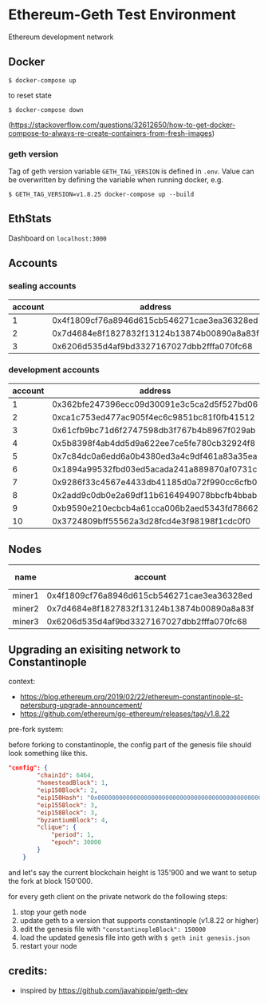 # Ethereum-Geth Test Environment

Ethereum development network

## Docker

    $ docker-compose up

to reset state

    $ docker-compose down

(https://stackoverflow.com/questions/32612650/how-to-get-docker-compose-to-always-re-create-containers-from-fresh-images)

### geth version

Tag of geth version variable `GETH_TAG_VERSION` is defined in `.env`. Value can be overwritten by defining the variable when running docker, e.g.

    $ GETH_TAG_VERSION=v1.8.25 docker-compose up --build



## EthStats

Dashboard on `localhost:3000`

## Accounts

### sealing accounts

| account | address | private key |
| -|-|-|
| 1 | 0x4f1809cf76a8946d615cb546271cae3ea36328ed | 0xbe4b83a3bff4fd9ec8b060e68fab18a2c0f78ac3943865931dcb73e6303dc48c |
| 2 | 0x7d4684e8f1827832f13124b13874b00890a8a83f | 0x6342956d853c618c0c029fcb900c2b551e255c4e765a942b34880e4bedcfb188 |
| 3 | 0x6206d535d4af9bd3327167027dbb2fffa070fc68 | 0x24fb5370826be6a62e1ee2c9f2ea3ed25cb4ac47c1c2d647b2c788e6cafcf51a |

### development accounts

| account | address | private key |
|-|-|-|
| 1 | 0x362bfe247396ecc09d30091e3c5ca2d5f527bd06 | 0xf1602f6e85c026028f9a7c67012cc7dbbade2cbf34447ca66f9196b0ebb0dc6f |
| 2 | 0xca1c753ed477ac905f4ec6c9851bc81f0fb41512 | 0xaf304322d63ee810ced35c603a98b38fbe2414e7ab4ba9438fef9aed340e7d1c |
| 3 | 0x61cfb9bc71d6f2747598db3f767b4b8967f029ab | 0xb0386e69d886de4f3d3fdef43e783c746ac995d56a4199cc3002eb5b512dc3f7 |
| 4 | 0x5b8398f4ab4dd5d9a622ee7ce5fe780cb32924f8 | 0x34a887d54c67f152a4d2262c0242b6fe1f259f40d3eaa36f6c784357f56d4491 |
| 5 | 0x7c84dc0a6edd6a0b4380ed3a4c9df461a83a35ea | 0xebbe5fcac38426d9d94476446cc12ca0f6499699a37a7dfb49bffb3fafb81d2e |
| 6 | 0x1894a99532fbd03ed5acada241a889870af0731c | 0x88a7c0d55630046bb128f8843ca842f250f344543c00fc78559909a2f89cff59 |
| 7 | 0x9286f33c4567e4433db41185d0a72f990cc6cfb0 | 0xfe83a7135229dedc572316b84a09f4fbca4793d4121c3d42ccf725c44769c4e5 |
| 8 | 0x2add9c0db0e2a69df11b6164949078bbcfb4bbab | 0x8aef869d6498858917ff723812801ea7d928ea153a4a8ff26ff2ca2d843403dd |
| 9 | 0xb9590e210ecbcb4a61cca006b2aed5343fd78662 | 0x10672a664e2d7527a56e10758f144dc8c2f7c34c8ef836e9ef7d0c9c8eedbd44 |
| 10 | 0x3724809bff55562a3d28fcd4e3f98198f1cdc0f0 | 0x4a252160538248f3224d8d4377c01209d6220e63f800a0316997933706742849 |

## Nodes

| name | account | rpc port | ws port |
|-|-|-|-|
| miner1 | 0x4f1809cf76a8946d615cb546271cae3ea36328ed | 8501 | 8601 |
| miner2 | 0x7d4684e8f1827832f13124b13874b00890a8a83f | 8502 | 8602 |
| miner3 | 0x6206d535d4af9bd3327167027dbb2fffa070fc68 | 8503 | 8603 |

## Upgrading an exisiting network to Constantinople

context:
* https://blog.ethereum.org/2019/02/22/ethereum-constantinople-st-petersburg-upgrade-announcement/
* https://github.com/ethereum/go-ethereum/releases/tag/v1.8.22

pre-fork system:

before forking to constantinople, the config part of the genesis file should look something like this.

```json
"config": {
        "chainId": 6464,
        "homesteadBlock": 1,
        "eip150Block": 2,
        "eip150Hash": "0x0000000000000000000000000000000000000000000000000000000000000000",
        "eip155Block": 3,
        "eip158Block": 3,
        "byzantiumBlock": 4,
        "clique": {
            "period": 1,
            "epoch": 30000
        }
    }
```

and let's say the current blockchain height is 135'900 and we want to setup the fork at block 150'000.

for every geth client on the private network do the following steps:

1. stop your geth node
2. update geth to a version that supports constantinople (v1.8.22 or higher)
3. edit the genesis file with `"constantinopleBlock": 150000`
4. load the updated genesis file into geth with `$ geth init genesis.json`
5. restart your node

## credits:

* inspired by https://github.com/javahippie/geth-dev
